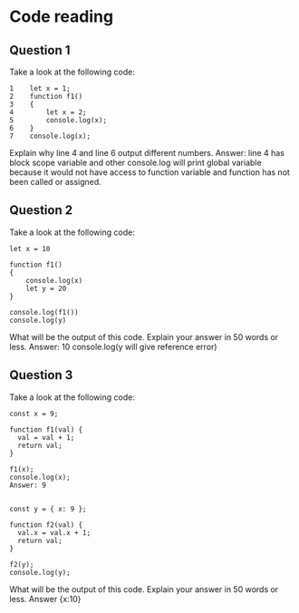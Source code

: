 # Code reading

## Question 1

Take a look at the following code:

```
1    let x = 1;
2    function f1()
3    {
4        let x = 2;
5        console.log(x);
6    }
7    console.log(x);
```

Explain why line 4 and line 6 output different numbers.
Answer: 
line 4 has block scope variable and other console.log will print global variable because it would not have access to function variable and function has not been called or assigned.
## Question 2

Take a look at the following code:

```
let x = 10

function f1()
{
    console.log(x)
    let y = 20
}

console.log(f1())
console.log(y)
```

What will be the output of this code. Explain your answer in 50 words or less.
Answer: 10
console.log(y will give reference error)
## Question 3

Take a look at the following code:

```
const x = 9;

function f1(val) {
  val = val + 1;
  return val;
}

f1(x);
console.log(x);
Answer: 9


const y = { x: 9 };

function f2(val) {
  val.x = val.x + 1;
  return val;
}

f2(y);
console.log(y);
```

What will be the output of this code. Explain your answer in 50 words or less.
Answer {x:10}
